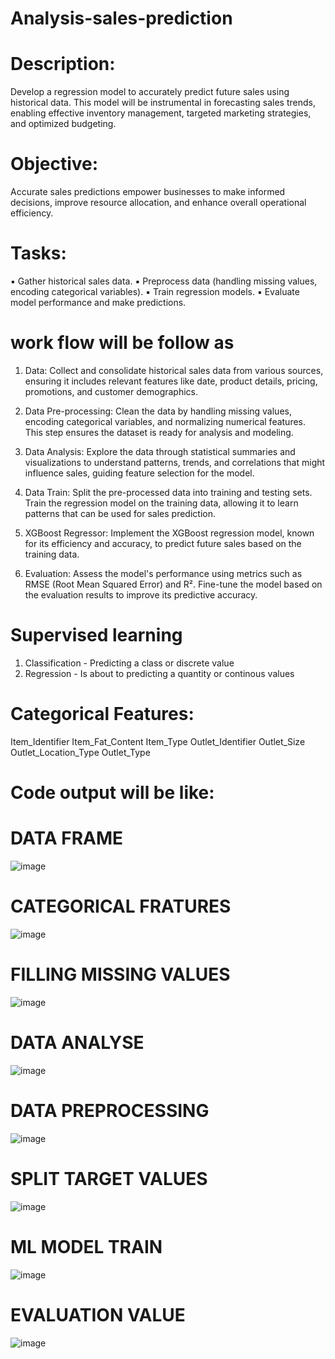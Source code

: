 # Analysis-sales-prediction

# Description:
Develop a regression model to accurately predict future sales using historical data. This model will be instrumental in forecasting sales trends, enabling effective inventory management, targeted marketing strategies, and optimized budgeting.

# Objective:
Accurate sales predictions empower businesses to make informed decisions, improve resource allocation, and enhance overall operational efficiency.

# Tasks:

▪ Gather historical sales data.
▪ Preprocess data (handling missing values, encoding categorical variables).
▪ Train regression models.
▪ Evaluate model performance and make predictions.

# work flow will be follow as 

   1. Data: Collect and consolidate historical sales data from various sources, ensuring it includes relevant features like date, product details, pricing, promotions, and customer 
    demographics.

   2. Data Pre-processing: Clean the data by handling missing values, encoding categorical variables, and normalizing numerical features. This step ensures the dataset is ready for analysis 
    and modeling.

   3. Data Analysis: Explore the data through statistical summaries and visualizations to understand patterns, trends, and correlations that might influence sales, guiding feature selection 
    for the model.

   4. Data Train: Split the pre-processed data into training and testing sets. Train the regression model on the training data, allowing it to learn patterns that can be used for sales 
    prediction.
 
   5. XGBoost Regressor: Implement the XGBoost regression model, known for its efficiency and accuracy, to predict future sales based on the training data.

  6. Evaluation: Assess the model's performance using metrics such as RMSE (Root Mean Squared Error) and R². Fine-tune the model based on the evaluation results to improve its predictive 
    accuracy.

# Supervised learning

 1. Classification - Predicting a class or discrete value
 2. Regression - Is about to predicting a quantity or continous values
      
# Categorical Features:

Item_Identifier 
Item_Fat_Content 
Item_Type Outlet_Identifier 
Outlet_Size 
Outlet_Location_Type 
Outlet_Type


# Code output will be like:

# DATA FRAME 

![image](https://github.com/user-attachments/assets/96bff896-75fb-47f8-9eb7-0b46b0818889)

# CATEGORICAL FRATURES

![image](https://github.com/user-attachments/assets/71099ad4-7fb3-4072-b9dc-6664b8f99aa2)

# FILLING MISSING VALUES

![image](https://github.com/user-attachments/assets/7440fa09-0f21-41c4-ad3f-a2ff865281d2)

# DATA ANALYSE

![image](https://github.com/user-attachments/assets/4e3b6f7f-0f29-42cb-8cb3-98b2041d60fc)

# DATA PREPROCESSING 

![image](https://github.com/user-attachments/assets/95db111c-bb20-431a-8504-ae3ba979aa44)

# SPLIT TARGET VALUES

![image](https://github.com/user-attachments/assets/4fc7ce3d-7627-4708-898d-7c0221b44d10)

# ML MODEL TRAIN 

![image](https://github.com/user-attachments/assets/918cf3e8-6ca1-4467-99f8-77e3a737b37c)

# EVALUATION VALUE

![image](https://github.com/user-attachments/assets/773aea64-a6db-41cb-ad9f-768bfa30c8b5)








